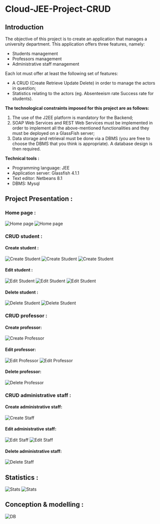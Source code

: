 # Cloud-JEE-Project-CRUD
## Introduction
The objective of this project is to create an application that manages a university department. 
This application offers three features, namely:
* Students management
* Professors management
* Administrative staff management

Each lot must offer at least the following set of features:
* A CRUD (Create Retrieve Update Delete) in order to manage the actors in question;
* Statistics relating to the actors (eg. Absenteeism rate Success rate for students).

**The technological constraints imposed for this project are as follows:**
1. The use of the J2EE platform is mandatory for the Backend;
2. SOAP Web Services and REST Web Services must be implemented in order to implement all the above-mentioned functionalities and they must be deployed on a GlassFish server;
3. Data storage and retrieval must be done via a DBMS (you are free to choose the DBMS that you think is appropriate). A database design is then required.

**Technical tools  :**
* Programming language: JEE
* Application server: Glassfish 4.1.1
* Text editor: Netbeans 8.1
* DBMS: Mysql


## Project Presentation :
### Home page :
![Home page](https://raw.githubusercontent.com/AdamAbidi/Cloud-JEE-Project-CRUD/master/Images/2.png)
![Home page](https://raw.githubusercontent.com/AdamAbidi/Cloud-JEE-Project-CRUD/master/Images/3.png)

### CRUD student :
#### Create student :
![Create Student](https://raw.githubusercontent.com/AdamAbidi/Cloud-JEE-Project-CRUD/master/Images/4.png)
![Create Student](https://raw.githubusercontent.com/AdamAbidi/Cloud-JEE-Project-CRUD/master/Images/5.png)
![Create Student](https://raw.githubusercontent.com/AdamAbidi/Cloud-JEE-Project-CRUD/master/Images/6.png)
#### Edit student :
![Edit Student](https://raw.githubusercontent.com/AdamAbidi/Cloud-JEE-Project-CRUD/master/Images/7.png)
![Edit Student](https://raw.githubusercontent.com/AdamAbidi/Cloud-JEE-Project-CRUD/master/Images/8.png)
![Edit Student](https://raw.githubusercontent.com/AdamAbidi/Cloud-JEE-Project-CRUD/master/Images/9.png)
#### Delete student :
![Delete Student](https://raw.githubusercontent.com/AdamAbidi/Cloud-JEE-Project-CRUD/master/Images/10.png)
![Delete Student](https://raw.githubusercontent.com/AdamAbidi/Cloud-JEE-Project-CRUD/master/Images/11.png)

### CRUD professor :
#### Create professor:
![Create Professor](https://raw.githubusercontent.com/AdamAbidi/Cloud-JEE-Project-CRUD/master/Images/12.png)
#### Edit professor:
![Edit Professor](https://raw.githubusercontent.com/AdamAbidi/Cloud-JEE-Project-CRUD/master/Images/13.png)
![Edit Professor](https://raw.githubusercontent.com/AdamAbidi/Cloud-JEE-Project-CRUD/master/Images/14.png)
#### Delete professor:
![Delete Professor](https://raw.githubusercontent.com/AdamAbidi/Cloud-JEE-Project-CRUD/master/Images/15.png)


### CRUD administrative staff :
#### Create administrative staff:
![Create Staff](https://raw.githubusercontent.com/AdamAbidi/Cloud-JEE-Project-CRUD/master/Images/16.png)
#### Edit administrative staff:
![Edit Staff](https://raw.githubusercontent.com/AdamAbidi/Cloud-JEE-Project-CRUD/master/Images/17.png)
![Edit Staff](https://raw.githubusercontent.com/AdamAbidi/Cloud-JEE-Project-CRUD/master/Images/18.png)
#### Delete administrative staff:
![Delete Staff](https://raw.githubusercontent.com/AdamAbidi/Cloud-JEE-Project-CRUD/master/Images/19.png)

## Statistics :
![Stats](https://raw.githubusercontent.com/AdamAbidi/Cloud-JEE-Project-CRUD/master/Images/20.png)
![Stats](https://raw.githubusercontent.com/AdamAbidi/Cloud-JEE-Project-CRUD/master/Images/21.png)

## Conception & modelling :
![DB](https://raw.githubusercontent.com/AdamAbidi/Cloud-JEE-Project-CRUD/master/Images/22.PNG)
